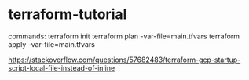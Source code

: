 # terraform-tutorial
 
commands:
terraform init
terraform plan -var-file=main.tfvars
terraform apply -var-file=main.tfvars

https://stackoverflow.com/questions/57682483/terraform-gcp-startup-script-local-file-instead-of-inline